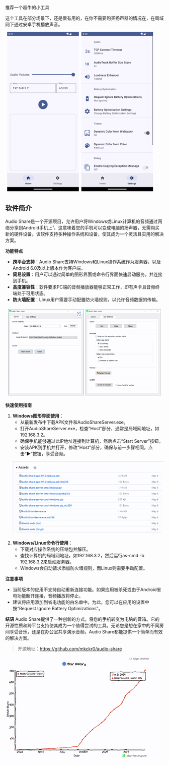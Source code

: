 推荐一个超牛的小工具

这个工具在部分场景下，还是很有用的，在你不需要购买扬声器的情况在，在局域网下通过安卓手机播放声音。

![audio-share](image-1.png)

## 软件简介
Audio Share是一个开源项目，允许用户将Windows或Linux计算机的音频通过网络分享到Android手机上¹。这意味着您的手机可以变成电脑的扬声器，无需购买新的硬件设备。该软件支持多种操作系统和设备，使其成为一个灵活且实用的解决方案。

**功能特点**
- **跨平台支持**：Audio Share支持Windows和Linux操作系统作为服务器，以及Android 6.0及以上版本作为客户端。
- **简易设置**：用户可以通过简单的图形界面或命令行界面快速启动服务，并连接到手机。
- **高度兼容性**：软件要求PC端的音频播放器能够正常工作，即有声卡且音频终端处于可用状态。
- **防火墙配置**：Linux用户需要手动配置防火墙规则，以允许音频数据的传输。

![setting](image-2.png)

**快速使用指南**
1. **Windows图形界面使用**：
   - 从最新发布中下载APK文件和AudioShareServer.exe。
   - 打开AudioShareServer.exe，检查“Host”部分，通常是局域网地址，如192.168.3.2。
   - 确保手机能够通过此IP地址连接到计算机，然后点击“Start Server”按钮。
   - 安装APK到手机并打开，修改“Host”部分，确保与前一步骤相同，点击“▶”按钮，享受音频。

![install](image-3.png)

2. **Windows/Linux命令行使用**：
   - 下载对应操作系统的压缩包并解压。
   - 查找计算机的局域网地址，如192.168.3.2，然后运行as-cmd -b 192.168.3.2来启动服务器。
   - Windows会自动请求添加防火墙规则，而Linux则需要手动配置。

**注意事项**
- 当前版本的应用不支持自动重新连接功能。如果应用被杀死或由于Android省电功能断开连接，音频播放将停止。
- 建议将应用添加到省电功能的白名单中。为此，您可以在应用的设置中按“Request Ignore Battery Optimizations”。

**结语**
Audio Share提供了一种创新的方式，将您的手机转变为电脑的音箱。它的开源性质和跨平台支持使其成为一个值得尝试的工具。无论您是想在家中的不同房间享受音乐，还是在办公室共享演示音频，Audio Share都能提供一个简单而有效的解决方案。


>开源地址：https://github.com/mkckr0/audio-share

![github-star](image.png)